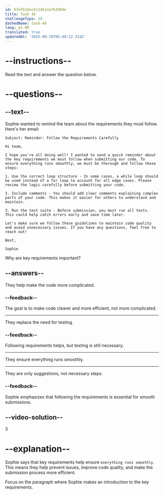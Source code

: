 ```yaml
---
id: 67efb1dec6114b14a7b3984e
title: Task 46
challengeType: 19
dashedName: task-46
lang: pt-BR
translated: true
updatedAt: '2025-09-29T05:49:12.314Z'
---
```


<!-- READING -->

# --instructions--

Read the text and answer the question below.

# --questions--

## --text--

Sophie wanted to remind the team about the requirements they must follow. Here's her email:

`Subject: Reminder: Follow the Requirements Carefully`

`Hi team,`

`I hope you're all doing well! I wanted to send a quick reminder about the key requirements we must follow when submitting our code. To ensure everything runs smoothly, we must be thorough and follow these steps:`

`1. Use the correct loop structure - In some cases, a while loop should be used instead of a for loop to account for all edge cases. Please review the logic carefully before submitting your code.`

`2. Include comments - You should add clear comments explaining complex parts of your code. This makes it easier for others to understand and maintain.`

`3. Run the test suite - Before submission, you must run all tests. This could help catch errors early and save time later.`

`Let's make sure we follow these guidelines to maintain code quality and avoid unnecessary issues. If you have any questions, feel free to reach out!`

`Best,`

`Sophie`

Why are key requirements important?

## --answers--

They help make the code more complicated.

### --feedback--

The goal is to make code clearer and more efficient, not more complicated.

---

They replace the need for testing.

### --feedback--

Following requirements helps, but testing is still necessary.

---

They ensure everything runs smoothly.

---

They are only suggestions, not necessary steps.

### --feedback--

Sophie emphasizes that following the requirements is essential for smooth submissions.

## --video-solution--

3

# --explanation--

Sophie says that key requirements help ensure `everything runs smoothly`. This means they help prevent issues, improve code quality, and make the submission process more efficient.

Focus on the paragraph where Sophie makes an introduction to the key requirements.
